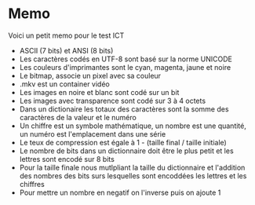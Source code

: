 # Memo

Voici un petit memo pour le test ICT

- ASCII (7 bits) et ANSI (8 bits)
- Les caractères codés en UTF-8 sont basé sur la norme UNICODE
- Les couleurs d'imprimantes sont le cyan, magenta, jaune et noire
- Le bitmap, associe un pixel avec sa couleur
- .mkv est un container vidéo
- Les images en noire et blanc sont codé sur un bit
- Les images avec transparence sont codé sur 3 à 4 octets
- Dans un dictionaire les totaux des caractères sont la somme des caractères de la valeur et le numéro
- Un chiffre est un symbole mathématique, un nombre est une quantité, un numéro est l'emplacement dans une série
- Le teux de compression est égale à 1 - (taille final / taille initiale)
- Le nombre de bits dans un dictionnaire doit être le plus petit et les lettres sont encodé sur 8 bits
- Pour la taille finale nous mutlpliant la taille du dictionnaire et l'addition des nombres des bits surs lesquelles sont encoddées les lettres et les chiffres
- Pour mettre un nombre en negatif on l'inverse puis on ajoute 1
